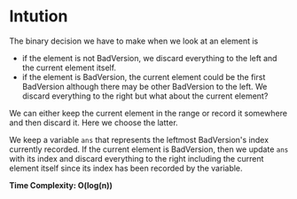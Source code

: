 # Intution

The binary decision we have to make when we look at an element is

- if the element is not BadVersion, we discard everything to the left and the current element itself.
- if the element is BadVersion, the current element could be the first BadVersion although there may be other BadVersion to the left. We discard everything to the right but what about the current element?

We can either keep the current element in the range or record it somewhere and then discard it. Here we choose the latter.

We keep a variable `ans` that represents the leftmost BadVersion's index currently recorded. If the current element is BadVersion, then we update `ans` with its index and discard everything to the right including the current element itself since its index has been recorded by the variable.

**Time Complexity: O(log(n))**
